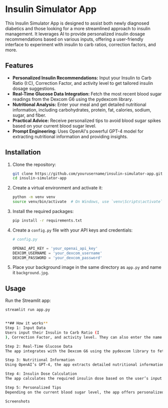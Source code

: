 # Insulin Simulator App

This Insulin Simulator App is designed to assist both newly diagnosed diabetics and those looking for a more streamlined approach to insulin management. It leverages AI to provide personalized insulin dosage recommendations based on various inputs, offering a user-friendly interface to experiment with insulin to carb ratios, correction factors, and more.

## Features

- **Personalized Insulin Recommendations:** Input your Insulin to Carb Ratio (I:C), Correction Factor, and activity level to get tailored insulin dosage suggestions.
- **Real-Time Glucose Data Integration:** Fetch the most recent blood sugar readings from the Dexcom G6 using the pydexcom library.
- **Nutritional Analysis:** Enter your meal and get detailed nutritional information, including carbohydrates, protein, fat, calories, sodium, sugar, and fiber.
- **Practical Advice:** Receive personalized tips to avoid blood sugar spikes based on your current blood sugar level.
- **Prompt Engineering:** Uses OpenAI's powerful GPT-4 model for extracting nutritional information and providing insights.

## Installation

1. Clone the repository:

    ```bash
    git clone https://github.com/yourusername/insulin-simulator-app.git
    cd insulin-simulator-app
    ```

2. Create a virtual environment and activate it:

    ```bash
    python -m venv venv
    source venv/bin/activate  # On Windows, use `venv\Scripts\activate`
    ```

3. Install the required packages:

    ```bash
    pip install -r requirements.txt
    ```

4. Create a `config.py` file with your API keys and credentials:

    ```python
    # config.py

    OPENAI_API_KEY = 'your_openai_api_key'
    DEXCOM_USERNAME = 'your_dexcom_username'
    DEXCOM_PASSWORD = 'your_dexcom_password'
    ```

5. Place your background image in the same directory as `app.py` and name it `background.jpg`.

## Usage

Run the Streamlit app:

```bash
streamlit run app.py


**## How it works**
Step 1: Input Data
Users input their Insulin to Carb Ratio (I
), Correction Factor, and activity level. They can also enter the name of the food item they plan to eat or upload a recipe file.

Step 2: Real-Time Glucose Data
The app integrates with the Dexcom G6 using the pydexcom library to fetch the latest blood sugar readings. This real-time data is crucial for accurate insulin dose calculations.

Step 3: Nutritional Information
Using OpenAI’s GPT-4, the app extracts detailed nutritional information about the food item, including carbohydrates, protein, fat, and more.

Step 4: Insulin Dose Calculation
The app calculates the required insulin dose based on the user’s input and the real-time glucose data. It also provides advice on when to inject the insulin based on the type of insulin used.

Step 5: Personalized Tips
Depending on the current blood sugar level, the app offers personalized tips to help maintain optimal glucose control.

Screenshots
